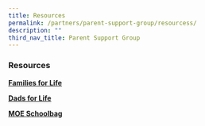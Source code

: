 ```yaml
---
title: Resources
permalink: /partners/parent-support-group/resourcess/
description: ""
third_nav_title: Parent Support Group
---
```

### Resources

**[Families for Life](https://ffl.familiesforlife.sg/pages/Activity/FFL-Family-Values?utm_source=SEM&amp;gclid=CjwKCAjwt52mBhB5EiwA05YKo-jguEkg6zLW0R1SL52cqmDxjxyappkwXvordfLm8pgpeGmuJrR3SBoCCLQQAvD_BwE)**<br>


**[Dads for Life](https://dadsforlife.sg/)**<br>



**[MOE Schoolbag](https://www.schoolbag.edu.sg/story/my-daddy-is-a-psg-leader)**<br>